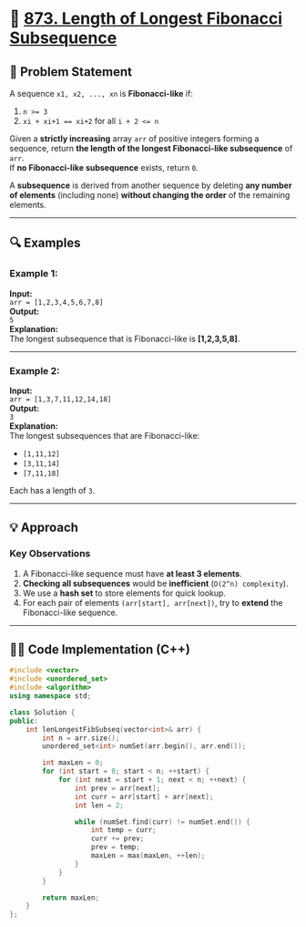 # 📌 [873. Length of Longest Fibonacci Subsequence](https://leetcode.com/problems/length-of-longest-fibonacci-subsequence/)

## 📝 Problem Statement

A sequence `x1, x2, ..., xn` is **Fibonacci-like** if:

1. `n >= 3`
2. `xi + xi+1 == xi+2` for all `i + 2 <= n`

Given a **strictly increasing** array `arr` of positive integers forming a sequence, return **the length of the longest Fibonacci-like subsequence** of `arr`.  
If **no Fibonacci-like subsequence** exists, return `0`.

A **subsequence** is derived from another sequence by deleting **any number of elements** (including none) **without changing the order** of the remaining elements.  

---

## 🔍 Examples

### **Example 1:**
**Input:**  
`arr = [1,2,3,4,5,6,7,8]`  
**Output:**  
`5`  
**Explanation:**  
The longest subsequence that is Fibonacci-like is **[1,2,3,5,8]**.

---

### **Example 2:**
**Input:**  
`arr = [1,3,7,11,12,14,18]`  
**Output:**  
`3`  
**Explanation:**  
The longest subsequences that are Fibonacci-like:  
- `[1,11,12]`
- `[3,11,14]`
- `[7,11,18]`  

Each has a length of `3`.

---

## 💡 Approach

### **Key Observations**
1. A Fibonacci-like sequence must have **at least 3 elements**.
2. **Checking all subsequences** would be **inefficient** (`O(2^n) complexity`).
3. We use a **hash set** to store elements for quick lookup.
4. For each pair of elements `(arr[start], arr[next])`, try to **extend** the Fibonacci-like sequence.

---

## 👨‍💻 Code Implementation (C++)

```cpp
#include <vector>
#include <unordered_set>
#include <algorithm>
using namespace std;

class Solution {
public:
    int lenLongestFibSubseq(vector<int>& arr) {
        int n = arr.size();
        unordered_set<int> numSet(arr.begin(), arr.end());

        int maxLen = 0;
        for (int start = 0; start < n; ++start) {
            for (int next = start + 1; next < n; ++next) {
                int prev = arr[next];
                int curr = arr[start] + arr[next];
                int len = 2;

                while (numSet.find(curr) != numSet.end()) {
                    int temp = curr;
                    curr += prev;
                    prev = temp;
                    maxLen = max(maxLen, ++len);
                }
            }
        }

        return maxLen;
    }
};
